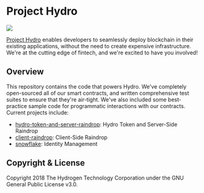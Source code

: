 # Project Hydro
<img src="https://www.hydrogenplatform.com/images/logo_hydro.png">

[Project Hydro](http://www.projecthydro.com) enables developers to seamlessly deploy blockchain in their existing applications, without the need to create expensive infrastructure. We're at the cutting edge of fintech, and we're excited to have you involved!

## Overview
This repository contains the code that powers Hydro. We've completely open-sourced all of our smart contracts, and written comprehensive test suites to ensure that they're air-tight. We've also included some best-practice sample code for programmatic interactions with our contracts. Current projects include:

- [hydro-token-and-server-raindrop](./hydro-token-and-server-raindrop): Hydro Token and Server-Side Raindrop
- [client-raindrop](./client-raindrop): Client-Side Raindrop
- [snowflake](./snowflake): Identity Management

## Copyright & License
Copyright 2018 The Hydrogen Technology Corporation under the GNU General Public License v3.0.
